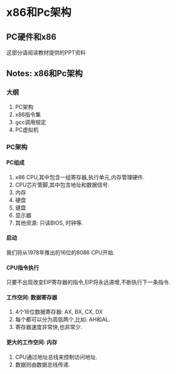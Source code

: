 # x86和Pc架构

## PC硬件和x86
这部分请阅读教材提供的PPT资料

## Notes: x86和Pc架构
### 大纲
1. PC架构
2. x86指令集
3. gcc调用规定
4. PC虚拟机

### PC架构
#### PC组成
1. x86 CPU,其中包含一组寄存器,执行单元,内存管理硬件.
2. CPU芯片管脚,其中包含地址和数据信号.
3. 内存
4. 硬盘
5. 键盘
6. 显示器
7. 其他资源: 只读BIOS, 时钟等.

#### 启动
我们将从1978年推出的16位的8086 CPU开始.

#### CPU指令执行
只要不出现改变EIP寄存器的指令,EIP将永远递增,不断执行下一条指令.

#### 工作空间: 数据寄存器
1. 4个16位数据寄存器: AX, BX, CX, DX
2. 每个都可以分为高低两个,比如: AH和AL.
3. 寄存器速度非常快,也非常少.

#### 更大的工作空间: 内存
1. CPU通过地址总线来控制访问地址.
2. 数据则由数据总线传递.

#### 